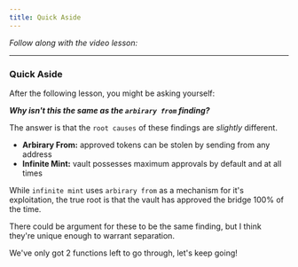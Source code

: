 ```yaml
---
title: Quick Aside
---
```


_Follow along with the video lesson:_

---

### Quick Aside

After the following lesson, you might be asking yourself:

**_Why isn't this the same as the `arbirary from` finding?_**

The answer is that the `root causes` of these findings are _slightly_ different.

- **Arbirary From:** approved tokens can be stolen by sending from any address
- **Infinite Mint:** vault possesses maximum approvals by default and at all times

While `infinite mint` uses `arbirary from` as a mechanism for it's exploitation, the true root is that the vault has approved the bridge 100% of the time.

There could be argument for these to be the same finding, but I think they're unique enough to warrant separation.

We've only got 2 functions left to go through, let's keep going!
